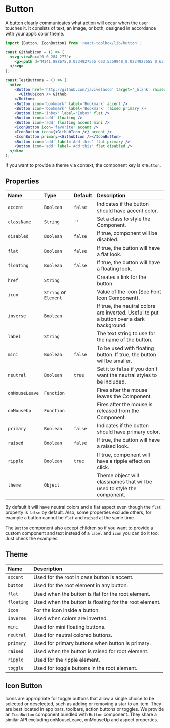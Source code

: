 # Button

A [button](https://material.google.com/components/buttons.html) clearly communicates what action will occur when the user touches it. It consists of text, an image, or both, designed in accordance with your app’s color theme.

<!-- example -->
```jsx
import {Button, IconButton} from 'react-toolbox/lib/button';

const GithubIcon = () => (
  <svg viewBox="0 0 284 277">
    <g><path d="M141.888675,0.0234927555 C63.5359948,0.0234927555 0,63.5477395 0,141.912168 C0,204.6023 40.6554239,257.788232 97.0321356,276.549924 C104.12328,277.86336 106.726656,273.471926 106.726656,269.724287 C106.726656,266.340838 106.595077,255.16371 106.533987,243.307542 C67.0604204,251.890693 58.7310279,226.56652 58.7310279,226.56652 C52.2766299,210.166193 42.9768456,205.805304 42.9768456,205.805304 C30.1032937,196.998939 43.9472374,197.17986 43.9472374,197.17986 C58.1953153,198.180797 65.6976425,211.801527 65.6976425,211.801527 C78.35268,233.493192 98.8906827,227.222064 106.987463,223.596605 C108.260955,214.426049 111.938106,208.166669 115.995895,204.623447 C84.4804813,201.035582 51.3508808,188.869264 51.3508808,134.501475 C51.3508808,119.01045 56.8936274,106.353063 65.9701981,96.4165325 C64.4969882,92.842765 59.6403297,78.411417 67.3447241,58.8673023 C67.3447241,58.8673023 79.2596322,55.0538738 106.374213,73.4114319 C117.692318,70.2676443 129.83044,68.6910512 141.888675,68.63701 C153.94691,68.6910512 166.09443,70.2676443 177.433682,73.4114319 C204.515368,55.0538738 216.413829,58.8673023 216.413829,58.8673023 C224.13702,78.411417 219.278012,92.842765 217.804802,96.4165325 C226.902519,106.353063 232.407672,119.01045 232.407672,134.501475 C232.407672,188.998493 199.214632,200.997988 167.619331,204.510665 C172.708602,208.913848 177.243363,217.54869 177.243363,230.786433 C177.243363,249.771339 177.078889,265.050898 177.078889,269.724287 C177.078889,273.500121 179.632923,277.92445 186.825101,276.531127 C243.171268,257.748288 283.775,204.581154 283.775,141.912168 C283.775,63.5477395 220.248404,0.0234927555 141.888675,0.0234927555" /></g>
  </svg>
);

const TestButtons = () => (
  <div>
    <Button href='http://github.com/javivelasco' target='_blank' raised>
      <GithubIcon /> Github
    </Button>
    <Button icon='bookmark' label='Bookmark' accent />
    <Button icon='bookmark' label='Bookmark' raised primary />
    <Button icon='inbox' label='Inbox' flat />
    <Button icon='add' floating />
    <Button icon='add' floating accent mini />
    <IconButton icon='favorite' accent />
    <IconButton icon={<GithubIcon />} accent />
    <IconButton primary><GithubIcon /></IconButton>
    <Button icon='add' label='Add this' flat primary />
    <Button icon='add' label='Add this' flat disabled />
  </div>
);
```

If you want to provide a theme via context, the component key is `RTButton`.

## Properties

| Name              | Type                  | Default     | Description|
|:-----|:-----|:-----|:-----|
| `accent`          | `Boolean`             | `false`     | Indicates if the button should have accent color.|
| `className`       | `String`              | `''`        | Set a class to style the Component.|
| `disabled`        | `Boolean`             | `false`     | If true, component will be disabled.|
| `flat`            | `Boolean`             | `false`     | If true, the button will have a flat look. |
| `floating`        | `Boolean`             | `false`     | If true, the button will have a floating look. |
| `href`            | `String`              |             | Creates a link for the button. |
| `icon`            | `String` or `Element` |             | Value of the icon (See Font Icon Component). |
| `inverse`         | `Boolean`             |             | If true, the neutral colors are inverted. Useful to put a button over a dark background. |
| `label`           | `String`              |             | The text string to use for the name of the button.|
| `mini`            | `Boolean`             | `false`     | To be used with floating button. If true, the button will be smaller.|
| `neutral`         | `Boolean`             | `true`      | Set it to `false` if you don't want the neutral styles to be included.|
| `onMouseLeave`    | `Function`            |             | Fires after the mouse leaves the Component.|
| `onMouseUp`       | `Function`            |             | Fires after the mouse is released from the Component.|
| `primary`         | `Boolean`             | `false`     | Indicates if the button should have primary color.|
| `raised`          | `Boolean`             | `false`     | If true, the button will have a raised look. |
| `ripple`          | `Boolean`             | `true`      | If true, component will have a ripple effect on click.|
| `theme`           | `Object`              |             | Theme object will classnames that will be used to style the component.|

By default it will have neutral colors and a flat aspect even though the `flat` property is `false` by default. Also, some properties exclude others, for example a button cannot be `flat` and `raised` at the same time.

The `Button` component also accept children so if you want to provide a custom component and text instead of a `label` and `icon` you can do it too. Just check the examples.

## Theme

| Name       | Description|
|:-----------|:-----------|
| `accent`   | Used for the root in case button is accent.|
| `button`   | Used for the root element in any button.|
| `flat`     | Used when the button is flat for the root element.|
| `floating` | Used when the button is floating for the root element.|
| `icon`     | For the icon inside a button.|
| `inverse`  | Used when colors are inverted.|
| `mini`     | Used for mini floating buttons.|
| `neutral`  | Used for neutral colored buttons.|
| `primary`  | Used for primary buttons when button is primary.|
| `raised`   | Used when the button is raised for root element.|
| `ripple`   | Used for the ripple element.|
| `toggle`   | Used for toggle buttons in the root element.|

## Icon Button

Icons are appropriate for toggle buttons that allow a single choice to be selected or deselected, such as adding or removing a star to an item. They are best located in app bars, toolbars, action buttons or toggles. We provide an `IconButton` component bundled with `Button` component. They share a similar API excluding onMouseLeave, onMouseUp and aspect properties.
